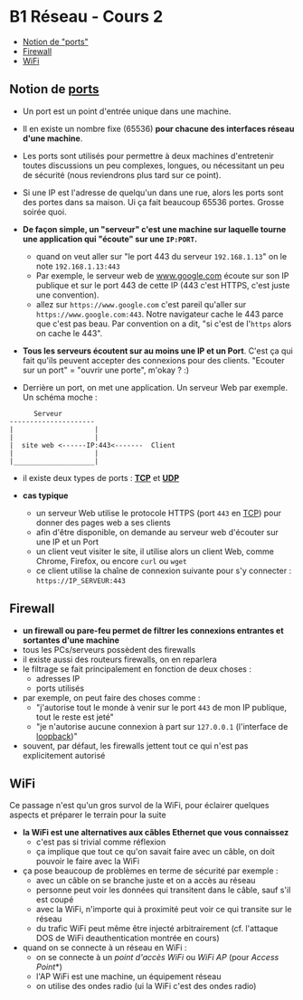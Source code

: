 # B1 Réseau - Cours 2

* [Notion de "ports"](#notion-de-ports)
* [Firewall](#firewall)
* [WiFi](#wifi)

## Notion de [ports](./lexique.md#ports)  
* Un port est un point d'entrée unique dans une machine.   
* Il en existe un nombre fixe (65536) **pour chacune des interfaces réseau d'une machine**.  
* Les ports sont utilisés pour permettre à deux machines d'entretenir toutes discussions un peu complexes, longues, ou nécessitant un peu de sécurité (nous reviendrons plus tard sur ce point).  
* Si une IP est l'adresse de quelqu'un dans une rue, alors les ports sont des portes dans sa maison. Ui ça fait beaucoup 65536 portes. Grosse soirée quoi.  

* **De façon simple, un "serveur" c'est une machine sur laquelle tourne une application qui "écoute" sur une `IP:PORT`.**
  * quand on veut aller sur "le port 443 du serveur `192.168.1.13`" on le note `192.168.1.13:443`
  * Par exemple, le serveur web de www.google.com écoute sur son IP publique et sur le port 443 de cette IP (443 c'est HTTPS, c'est juste une convention).
  * allez sur `https://www.google.com` c'est pareil qu'aller sur `https://www.google.com:443`. Notre navigateur cache le 443 parce que c'est pas beau. Par convention on a dit, "si c'est de l'`https` alors on cache le 443". 

* **Tous les serveurs écoutent sur au moins une IP et un Port**. C'est ça qui fait qu'ils peuvent accepter des connexions pour des clients. "Ecouter sur un port" = "ouvrir une porte", m'okay ? :)  

* Derrière un port, on met une application. Un serveur Web par exemple. Un schéma moche :
```
      Serveur 
---------------------
|                    |
|                    |
|  site web <------IP:443<-------  Client
|                    |
|____________________|
```

* il existe deux types de ports : [**TCP**](./lexique.md#tcp--transmission-control-protocol) et [**UDP**](./lexique.md#udp--user-datagram-protocol)

* **cas typique**
  * un serveur Web utilise le protocole HTTPS (port `443` en [TCP](./lexique.md#tcp--transmission-control-protocol)) pour donner des pages web a ses clients
  * afin d'être disponible, on demande au serveur web d'écouter sur une IP et un Port
  * un client veut visiter le site, il utilise alors un client Web, comme Chrome, Firefox, ou encore `curl` ou `wget`
  * ce client utilise la chaîne de connexion suivante pour s'y connecter : `https://IP_SERVEUR:443`
  
## Firewall

* **un firewall ou pare-feu permet de filtrer les connexions entrantes et sortantes d'une machine**
* tous les PCs/serveurs possèdent des firewalls
* il existe aussi des routeurs firewalls, on en reparlera
* le filtrage se fait principalement en fonction de deux choses : 
  * adresses IP
  * ports utilisés
* par exemple, on peut faire des choses comme :
  * "j'autorise tout le monde à venir sur le port `443` de mon IP publique, tout le reste est jeté"
  * "je n'autorise aucune connexion à part sur `127.0.0.1` (l'interface de [loopback](./lexique.md#loopback))"
* souvent, par défaut, les firewalls jettent tout ce qui n'est pas explicitement autorisé

## WiFi

Ce passage n'est qu'un gros survol de la WiFi, pour éclairer quelques aspects et préparer le terrain pour la suite
* **la WiFi est une alternatives aux câbles Ethernet que vous connaissez**
  * c'est pas si trivial comme réflexion
  * ça implique que tout ce qu'on savait faire avec un câble, on doit pouvoir le faire avec la WiFi
* ça pose beaucoup de problèmes en terme de sécurité par exemple : 
  * avec un câble on se branche juste et on a accès au réseau
  * personne peut voir les données qui transitent dans le câble, sauf s'il est coupé
  * avec la WiFi, n'importe qui à proximité peut voir ce qui transite sur le réseau
  * du trafic WiFi peut même être injecté arbitrairement (cf. l'attaque DOS de WiFi deauthentication montrée en cours)
* quand on se connecte à un réseau en WiFi : 
  * on se connecte à un *point d'accès WiFi* ou *WiFi AP* (pour *Access Point**)
  * l'AP WiFi est une machine, un équipement réseau 
  * on utilise des ondes radio (ui la WiFi c'est des ondes radio)
